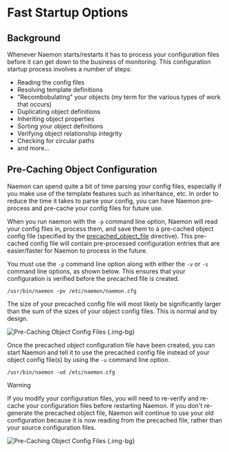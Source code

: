 # Fast Startup Options



## Background

Whenever Naemon starts/restarts it has to process your configuration files before it can get down to the business of monitoring.
This configuration startup process involves a number of steps:

 - Reading the config files
 - Resolving template definitions
 - "Recombobulating" your objects (my term for the various types of work that occurs)
 - Duplicating object definitions
 - Inheriting object properties
 - Sorting your object definitions
 - Verifying object relationship integrity
 - Checking for circular paths
 - and more...



## Pre-Caching Object Configuration

Naemon can spend quite a bit of time parsing your config files, especially if you
make use of the template features such as inheritance, etc.
In order to reduce the time it takes to parse your config, you can
have Naemon pre-process and pre-cache your config files for future use.



When you run naemon with the `-p` command line option, Naemon will read your
config files in, process them, and save them to a pre-cached object config
file (specified by the [precached_object_file](configmain#precached_object_file) directive).
This pre-cached config file will contain pre-processed configuration entries that are easier/faster for Naemon to process in the future.

You must use the `-p` command line option along with either the `-v` or `-s` command
line options, as shown below.
This ensures that your configuration is verified before the precached file is created.

```
/usr/bin/naemon -pv /etc/naemon/naemon.cfg
```

The size of your precached config file will most likely be significantly larger than the sum of the sizes of your object config files.
This is normal and by design.

![Pre-Caching Object Config Files](/images/usersguide/svg/fast-startup1.svg) {.img-bg}


Once the precached object configuration file have been created, you can start
Naemon and tell it to use the precached config file instead of your object config
file(s) by using the `-u` command line option.

```
/usr/bin/naemon -ud /etc/naemon.cfg
```

> [!WARNING]
> If you modify your configuration files, you will
> need to re-verify and re-cache your configuration files before restarting Naemon.
> If you don't re-generate the precached object file, Naemon will continue to use your old configuration
> because it is now reading from the precached file, rather than your source configuration files.

![Pre-Caching Object Config Files](/images/usersguide/svg/fast-startup2.svg) {.img-bg}

